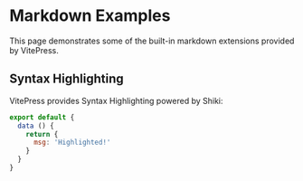 # Markdown Examples

This page demonstrates some of the built-in markdown extensions provided by VitePress.

## Syntax Highlighting

VitePress provides Syntax Highlighting powered by Shiki:

```js
export default {
  data () {
    return {
      msg: 'Highlighted!'
    }
  }
}